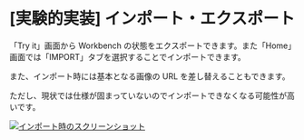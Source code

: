# [実験的実装] インポート・エクスポート
 
「Try it」画面から Workbench の状態をエクスポートできます。また「Home」画面では「IMPORT」タブを選択することでインポートできます。

また、インポート時には基本となる画像の URL を差し替えることもできます。

ただし、現状では仕様が固まっていないのでインポートできなくなる可能性が高いです。

[![インポート時のスクリーンショット](https://images.microcms-assets.io/assets/bc4007b30bdf402f96161596bd7cbcca/c741613e522249b494b833b74cd76406/docs-import.png?auto=compress&w64=NTAw)](https://images.microcms-assets.io/assets/bc4007b30bdf402f96161596bd7cbcca/c741613e522249b494b833b74cd76406/docs-import.png?auto=compress)

